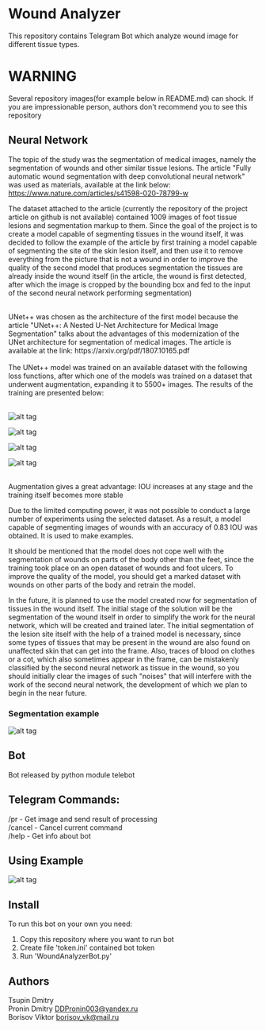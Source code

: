 # Wound Analyzer
This repository contains Telegram Bot which analyze wound image for different tissue types.

# WARNING
Several repository images(for example below in README.md) can shock. If you are impressionable person, authors don't recommend you to see this repository

## Neural Network
The topic of the study was the segmentation of medical images, namely the segmentation of wounds and other similar tissue lesions. The article "Fully automatic wound segmentation with deep convolutional neural network" was used as materials, available at the link below:<br /> https://www.nature.com/articles/s41598-020-78799-w
<br />

The dataset attached to the article (currently the repository of the project article on github is not available) contained 1009 images of foot tissue lesions and segmentation markup to them. Since the goal of the project is to create a model capable of segmenting tissues in the wound itself, it was decided to follow the example of the article by first training a model capable of segmenting the site of the skin lesion itself, and then use it to remove everything from the picture that is not a wound in order to improve the quality of the second model that produces segmentation the tissues are already inside the wound itself (in the article, the wound is first detected, after which the image is cropped by the bounding box and fed to the input of the second neural network performing segmentation)

<br />
UNet++ was chosen as the architecture of the first model because the article "UNet++: A Nested U-Net Architecture for Medical Image Segmentation" talks about the advantages of this modernization of the UNet architecture for segmentation of medical images. The article is available at the link: https://arxiv.org/pdf/1807.10165.pdf
<br />
<br />
The UNet++ model was trained on an available dataset with the following loss functions, after which one of the models was trained on a dataset that underwent augmentation, expanding it to 5500+ images. The results of the training are presented below:
<br />
<br />


![alt tag](https://github.com/KOTOBOPOT/WoundAnalyzer/blob/main/photos/graphics/UNET%2B%2Bdice.png)

![alt tag](https://github.com/KOTOBOPOT/WoundAnalyzer/blob/main/photos/graphics/UNET%2B%2Bbce.png)

![alt tag](https://github.com/KOTOBOPOT/WoundAnalyzer/blob/main/photos/graphics/UNET%2B%2Bbce%2Baug.png)

![alt tag](https://github.com/KOTOBOPOT/WoundAnalyzer/blob/main/photos/graphics/UNET%2B%2Blosses_IOU.png)

<br />
Augmentation gives a great advantage: IOU increases at any stage and the training itself becomes more stable
<br />

Due to the limited computing power, it was not possible to conduct a large number of experiments using the selected dataset. As a result, a model capable of segmenting images of wounds with an accuracy of 0.83 IOU was obtained. It is used to make examples.
<br />

It should be mentioned that the model does not cope well with the segmentation of wounds on parts of the body other than the feet, since the training took place on an open dataset of wounds and foot ulcers. To improve the quality of the model, you should get a marked dataset with wounds on other parts of the body and retrain the model.
<br />

In the future, it is planned to use the model created now for segmentation of tissues in the wound itself. The initial stage of the solution will be the segmentation of the wound itself in order to simplify the work for the neural network, which will be created and trained later. The initial segmentation of the lesion site itself with the help of a trained model is necessary, since some types of tissues that may be present in the wound are also found on unaffected skin that can get into the frame. Also, traces of blood on clothes or a cot, which also sometimes appear in the frame, can be mistakenly classified by the second neural network as tissue in the wound, so you should initially clear the images of such "noises" that will interfere with the work of the second neural network, the development of which we plan to begin in the near future.
<br />
### Segmentation example
![alt tag](https://github.com/KOTOBOPOT/WoundAnalyzer/blob/main/photos/example/foots_ex.png)

## Bot
Bot released by python module telebot

## Telegram Commands:
/pr - Get image and send result of processing<br />
/cancel - Cancel current command<br />
/help - Get info about bot<br />

## Using Example
![alt tag](https://github.com/KOTOBOPOT/WoundAnalyzer/blob/main/photos/bot%20using%20example/example.jpg)


## Install
To run this bot on your own you need:
1. Copy this repository where you want to run bot
2. Create file 'token.ini' contained bot token
3. Run 'WoundAnalyzerBot.py'

## Authors
Tsupin Dmitry 
<br />
Pronin Dmitry DDPronin003@yandex.ru
<br />
Borisov Viktor borisov_vk@mail.ru
<br />
